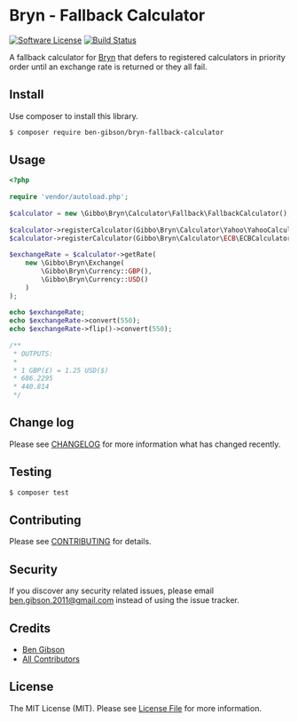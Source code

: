 # Bryn - Fallback Calculator

[![Software License][ico-license]](LICENSE.md)
[![Build Status](https://travis-ci.org/ben-gibson/bryn-fallback-calculator.svg?branch=master)](https://travis-ci.org/ben-gibson/bryn-fallback-calculator)

A fallback calculator for [Bryn](https://github.com/ben-gibson/bryn) that defers to registered calculators in priority order
until an exchange rate is returned or they all fail.

## Install

Use composer to install this library.

``` bash
$ composer require ben-gibson/bryn-fallback-calculator
```

## Usage

``` php
<?php
    
require 'vendor/autoload.php';
    
$calculator = new \Gibbo\Bryn\Calculator\Fallback\FallbackCalculator();
    
$calculator->registerCalculator(Gibbo\Bryn\Calculator\Yahoo\YahooCalculator::default());
$calculator->registerCalculator(Gibbo\Bryn\Calculator\ECB\ECBCalculator::default());
    
$exchangeRate = $calculator->getRate(
    new \Gibbo\Bryn\Exchange(
        \Gibbo\Bryn\Currency::GBP(),
        \Gibbo\Bryn\Currency::USD()
    )
);
    
echo $exchangeRate;
echo $exchangeRate->convert(550);
echo $exchangeRate->flip()->convert(550);
    
/**
 * OUTPUTS:
 *
 * 1 GBP(£) = 1.25 USD($)
 * 686.2295
 * 440.814
 */
```

## Change log

Please see [CHANGELOG](CHANGELOG.md) for more information what has changed recently.

## Testing

``` bash
$ composer test
```

## Contributing

Please see [CONTRIBUTING](CONTRIBUTING.md) for details.

## Security

If you discover any security related issues, please email ben.gibson.2011@gmail.com instead of using the issue tracker.

## Credits

- [Ben Gibson][link-author]
- [All Contributors][link-contributors]

## License

The MIT License (MIT). Please see [License File](LICENSE.md) for more information.

[ico-license]: https://img.shields.io/badge/license-MIT-blue.svg?style=flat-square
[link-author]: https://github.com/ben-gibson
[link-contributors]: ../../contributors